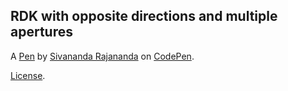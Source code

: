 RDK with opposite directions and multiple apertures
---------------------------------------------------


A [Pen](https://codepen.io/vrsivananda/pen/MVXXOZ) by [Sivananda Rajananda](https://codepen.io/vrsivananda) on [CodePen](https://codepen.io).

[License](https://codepen.io/vrsivananda/pen/MVXXOZ/license).